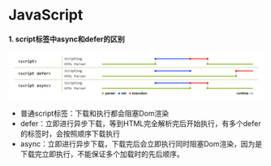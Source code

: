 # JavaScript

#### 1. script标签中async和defer的区别

![image-20211025190555184](../Picture/Snipaste_2021-12-13_03-23-58.png)

+ 普通script标签：下载和执行都会阻塞Dom渲染
+ defer：立即进行异步下载，等到HTML完全解析完后开始执行，有多个defer的标签时，会按照顺序下载执行
+ async：立即进行异步下载，下载完后会立即执行同时阻塞Dom渲染，因为是下载完立即执行，不能保证多个加载时的先后顺序。

